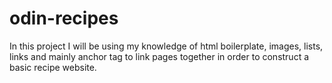 # odin-recipes
In this project I will be using my knowledge of html boilerplate, images, lists, links and mainly anchor tag to link pages together in order to construct a basic recipe website.
